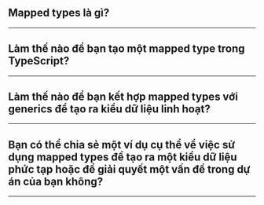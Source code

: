 ## Mapped types là gì?

---

## Làm thế nào để bạn tạo một mapped type trong TypeScript?

---

## Làm thế nào để bạn kết hợp mapped types với generics để tạo ra kiểu dữ liệu linh hoạt?

---

## Bạn có thể chia sẻ một ví dụ cụ thể về việc sử dụng mapped types để tạo ra một kiểu dữ liệu phức tạp hoặc để giải quyết một vấn đề trong dự án của bạn không?

---